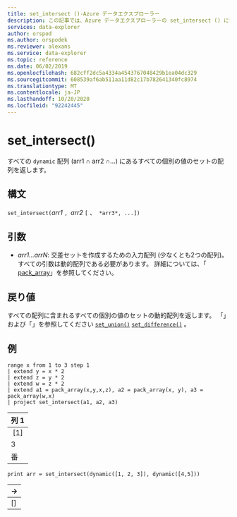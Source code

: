 ```yaml
---
title: set_intersect ()-Azure データエクスプローラー
description: この記事では、Azure データエクスプローラーの set_intersect () について説明します。
services: data-explorer
author: orspod
ms.author: orspodek
ms.reviewer: alexans
ms.service: data-explorer
ms.topic: reference
ms.date: 06/02/2019
ms.openlocfilehash: 682cff2dc5a4334a4543767048429b1ea04dc329
ms.sourcegitcommit: 608539af6ab511aa11d82c17b782641340fc8974
ms.translationtype: MT
ms.contentlocale: ja-JP
ms.lasthandoff: 10/20/2020
ms.locfileid: "92242445"
---
```

# <a name="set_intersect"></a>set_intersect()

すべての `dynamic` 配列 (arr1 ∩ arr2 ∩...) にあるすべての個別の値のセットの配列を返します。

## <a name="syntax"></a>構文

`set_intersect(`*arr1* `, `*arr2* `[` 、` *arr3*, ...])`

## <a name="arguments"></a>引数

* *arr1...arrN*: 交差セットを作成するための入力配列 (少なくとも2つの配列)。 すべての引数は動的配列である必要があります。 詳細については、「 [pack_array](packarrayfunction.md)」を参照してください。 

## <a name="returns"></a>戻り値

すべての配列に含まれるすべての個別の値のセットの動的配列を返します。 「」および「」を参照してください [`set_union()`](setunionfunction.md) [`set_difference()`](setdifferencefunction.md) 。

## <a name="example"></a>例

<!-- csl: https://help.kusto.windows.net:443/Samples -->
```kusto
range x from 1 to 3 step 1
| extend y = x * 2
| extend z = y * 2
| extend w = z * 2
| extend a1 = pack_array(x,y,x,z), a2 = pack_array(x, y), a3 = pack_array(w,x)
| project set_intersect(a1, a2, a3)
```

|列 1|
|---|
| [1]|
|3|
|番|

<!-- csl: https://help.kusto.windows.net:443/Samples -->
```kusto
print arr = set_intersect(dynamic([1, 2, 3]), dynamic([4,5]))
```

|→|
|---|
|[]|

